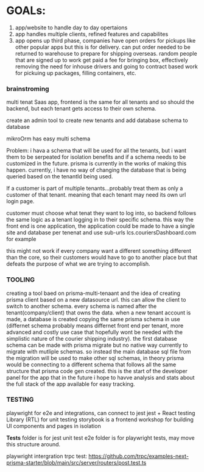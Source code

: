 # GOALs:

1. app/website to handle day to day opertaions
2. app handles multiple clients, refined features and capabilites
3. app opens up third phase, companies have open orders for pickups like other popular apps but this is for delivery. can put order needed to be returned to warehouse to prepare for shipping overseas. random people that are signed up to work get paid a fee for bringing box, effectively removing the need for inhouse drivers and going to contract based work for pickuing up packages, filling containers, etc.

### brainstroming

multi tenat Saas app, frontend is the same for all tenants and so should the backend, but each tenant gets access to their own schema.

create an admin tool to create new tenants and add database schema to database

mikroOrm has easy multi schema

Problem: i hava a schema that will be used for all the tenants, but i want them to be serpeated for isolation benefits and if a schema needs to be customized in the future. prisma is currently in the works of making this happen. currently, i have no way of changing the database that is being queried based on the tenantId being used.

If a customer is part of multiple tenants...probably treat them as only a customer of that tenant. meaning that each tenant may need its own url login page.

customer must choose what tenat they want to log into, so backend follows the same logic as a tenant logging in to their specific schema. this way the front end is one application, the application could be made to have a single site and database per tenenat and use sub-urls lcs.couriersDashboard.com for example

this might not work if every company want a different something different than the core, so their customers would have to go to another place but that defeats the purpose of what we are trying to accomplish.

### TOOLING

creating a tool baed on prisma-multi-tenaant and the idea of creating prisma client based on a new datasource url. this can allow the client to switch to another schema. every schema is named after the tenant(company/client) that owns the data. when a new tenant account is made, a database is created copying the same prisma schema in use (differnet schema probably means differnet front end per tenant, more advanced and costly use case that hopefully wont be needed with the simplistic nature of the courier shipping industry). the first database schema can be made with prisma migrate but no native way currently to migrate with mutliple schemas. so instead the main database sql file from the migration will be used to make other sql schemas, in theory prisma would be connecting to a different schema that follows all the same structure that prisma code gen created. this is the start of the developer panel for the app that in the future i hope to havve analysis and stats about the full stack of the app available for easy tracking.

### TESTING

playwright for e2e and integrations, can connect to jest
jest + React testing Library (RTL) for unit testing
storybook is a frontend workshop for building UI components and pages in isolation

**Tests** folder is for jest unit test
e2e folder is for playwright tests, may move this structure around.

playwright intergration trpc test: https://github.com/trpc/examples-next-prisma-starter/blob/main/src/server/routers/post.test.ts
